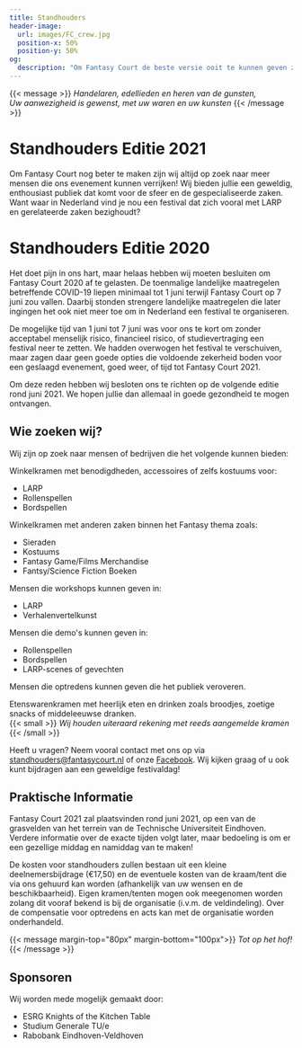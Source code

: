 ```yaml
---
title: Standhouders
header-image:
  url: images/FC_crew.jpg
  position-x: 50%
  position-y: 50%
og:
  description: "Om Fantasy Court de beste versie ooit te kunnen geven zijn we op zoek naar mensen die de ervaring op hun eigen manier kunnen verrijken. Stanhouders, acts, workshops, demo's, LARP-verenigngen, of iets anders dat past!"
---
```


{{< message >}}
  _Handelaren, edellieden en heren van de gunsten,_ \
  _Uw aanwezigheid is gewenst, met uw waren en uw kunsten_
{{< /message >}}

# Standhouders Editie 2021
Om Fantasy Court nog beter te maken zijn wij altijd op zoek naar meer mensen die ons evenement kunnen verrijken!
Wij bieden jullie een geweldig, enthousiast publiek dat komt voor de sfeer en de gespecialiseerde zaken. Want waar in Nederland vind je nou een festival dat zich vooral met LARP en gerelateerde zaken bezighoudt?

# Standhouders Editie 2020
Het doet pijn in ons hart, maar helaas hebben wij moeten besluiten om Fantasy Court 2020 af te gelasten. De toenmalige landelijke maatregelen betreffende COVID-19 liepen minimaal tot 1 juni terwijl Fantasy Court op 7 juni zou vallen. Daarbij stonden strengere landelijke maatregelen die later ingingen het ook niet meer toe om in Nederland een festival te organiseren.

De mogelijke tijd van 1 juni tot 7 juni was voor ons te kort om zonder acceptabel menselijk risico, financieel risico, of studievertraging een festival neer te zetten. We hadden overwogen het festival te verschuiven, maar zagen daar geen goede opties die voldoende zekerheid boden voor een geslaagd evenement, goed weer, of tijd tot Fantasy Court 2021.

Om deze reden hebben wij besloten ons te richten op de volgende editie rond juni 2021. We hopen jullie dan allemaal in goede gezondheid te mogen ontvangen.

## Wie zoeken wij?
Wij zijn op zoek naar mensen of bedrijven die het volgende kunnen bieden:

Winkelkramen met benodigdheden, accessoires of zelfs kostuums voor:
* LARP
* Rollenspellen
* Bordspellen

Winkelkramen met anderen zaken binnen het Fantasy thema zoals:
* Sieraden
* Kostuums
* Fantasy Game/Films Merchandise
* Fantsy/Science Fiction Boeken

Mensen die workshops kunnen geven in:
* LARP
* Verhalenvertelkunst

Mensen die demo's kunnen geven in:
* Rollenspellen
* Bordspellen
* LARP-scenes of gevechten

Mensen die optredens kunnen geven die het publiek veroveren.

Etenswarenkramen met heerlijk eten en drinken zoals broodjes, zoetige snacks of middeleeuwse dranken. \
{{< small >}}
  _Wij houden uiteraard rekening met reeds aangemelde kramen_
{{< /small >}}

Heeft u vragen? Neem vooral contact met ons op via [standhouders@fantasycourt.nl](mailto:standhouders@fantasycourt.nl) of onze [Facebook](https://www.facebook.com/FantasyCourt/). Wij kijken graag of u ook kunt bijdragen aan een geweldige festivaldag!

<!---
    Binnenkort zal de inschrijving van standhouders officieel open gaan! Bent u nu al enthousiast om mee te doen? Geef je dan nu op als standhouder via [deze](https://goo.gl/forms/iPVDBuA1ef0gqhN63) Google Form.
-->

## Praktische Informatie
Fantasy Court 2021 zal plaatsvinden rond juni 2021, op een van de grasvelden van het terrein van de Technische Universiteit Eindhoven. Verdere informatie over de exacte tijden volgt later, maar bedoeling is om er een gezellige middag en namiddag van te maken!

De kosten voor standhouders zullen bestaan uit een kleine deelnemersbijdrage (€17,50) en de eventuele kosten van de kraam/tent die via ons gehuurd kan worden (afhankelijk van uw wensen en de beschikbaarheid). Eigen kramen/tenten mogen ook meegenomen worden zolang dit vooraf bekend is bij de organisatie (i.v.m. de veldindeling).
Over de compensatie voor optredens en acts kan met de organisatie worden onderhandeld.

{{< message margin-top="80px" margin-bottom="100px">}}
_Tot op het hof!_
{{< /message >}}

## Sponsoren
Wij worden mede mogelijk gemaakt door:
* ESRG Knights of the Kitchen Table
* Studium Generale TU/e
* Rabobank Eindhoven-Veldhoven
